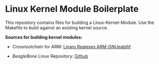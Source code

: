 # Linux Kernel Module Boilerplate

This repository contains files for building a Linux-Kernel-Module. Use the Makefile to build against an existing kernel source.

 **Sources for building kernel modules:**

- *Crosstoolchain* for ARM: [Linaro Realeses ARM-GNUeabihf](https://releases.linaro.org/components/toolchain/binaries/latest-5/arm-linux-gnueabihf/)

- *BeagleBone* Linux Repository: [Github](https://github.com/beagleboard/linux)
